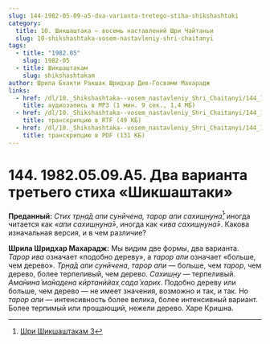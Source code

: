 ```yaml
---
slug: 144-1982-05-09-a5-dva-varianta-tretego-stiha-shikshashtaki
category:
  title: 10. Шикшаштака — восемь наставлений Шри Чайтаньи
  slug: 10-shikshashtaka-vosem-nastavleniy-shri-chaitanyi
tags:
  - title: "1982.05"
    slug: 1982-05
  - title: Шикшаштакам
    slug: shikshashtakam
author: Шрила Бхакти Ракшак Шридхар Дев-Госвами Махарадж
links:
  - href: /dl/10._Shikshashtaka--vosem_nastavleniy_Shri_Chaitanyi/144_1982.05.09.A5_SridharMj_Dva_varianta_tretego_stiha_Shikshashtaki.mp3
    title: аудиозапись в MP3 (1 мин. 9 сек., 1,4 МБ)
  - href: /dl/10._Shikshashtaka--vosem_nastavleniy_Shri_Chaitanyi/144_1982.05.09.A5_SridharMj_Dva_varianta_tretego_stiha_Shikshashtaki.rtf
    title: транскрипцию в RTF (49 КБ)
  - href: /dl/10._Shikshashtaka--vosem_nastavleniy_Shri_Chaitanyi/144_1982.05.09.A5_SridharMj_Dva_varianta_tretego_stiha_Shikshashtaki.pdf
    title: транскрипцию в PDF (131 КБ)
---
```


# 144. 1982.05.09.A5. Два варианта третьего стиха «Шикшаштаки»

**Преданный:** *Стих тр̣н̣а̄д апи сунӣчена, тарор апи сахиш̣н̣уна̄*[^_ftn1] иногда читается как *«апи сахиш̣н̣уна̄»*, иногда как *«ива сахиш̣н̣уна̄»*. Какова изначальная версия, и в чем различие?

**Шрила Шридхар Махарадж:** Мы видим две формы, два варианта. *Тарор ива* означает «подобно дереву», а *тарор апи* означает «больше, чем дерево». *Тр̣н̣а̄д апи сунӣчена*, *тарор апи* — больше, чем *тарор*, чем дерево, более терпеливый, чем дерево. *Сахиш̣н̣у* — терпеливый. *Ама̄нина̄ ма̄надена кӣртанӣйах̣ сада̄ харих*. Подобно дереву или больше, чем дерево — не имеет значения, возможно и так, и так. Но *тарор апи* — интенсивность более велика, более интенсивный вариант. Более терпимый или прощающий, нежели дерево. Харе Кришна.



[^_ftn1]: [Шри Шикшаштакам 3](../notes/shri-shikshashtakam/shri-shikshashtakam-3.md)
